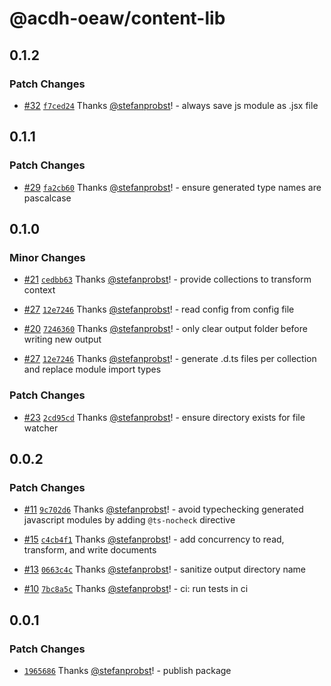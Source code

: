 # @acdh-oeaw/content-lib

## 0.1.2

### Patch Changes

- [#32](https://github.com/acdh-oeaw/content-lib/pull/32)
  [`f7ced24`](https://github.com/acdh-oeaw/content-lib/commit/f7ced2401e37ff296806f4e345f56dc4a5fb95f6)
  Thanks [@stefanprobst](https://github.com/stefanprobst)! - always save js module as .jsx file

## 0.1.1

### Patch Changes

- [#29](https://github.com/acdh-oeaw/content-lib/pull/29)
  [`fa2cb60`](https://github.com/acdh-oeaw/content-lib/commit/fa2cb60256e481f2643234d5dc86a6034a7f616f)
  Thanks [@stefanprobst](https://github.com/stefanprobst)! - ensure generated type names are
  pascalcase

## 0.1.0

### Minor Changes

- [#21](https://github.com/acdh-oeaw/content-lib/pull/21)
  [`cedbb63`](https://github.com/acdh-oeaw/content-lib/commit/cedbb63b926e00c5d8bc5acec97f1da2a293927c)
  Thanks [@stefanprobst](https://github.com/stefanprobst)! - provide collections to transform
  context

- [#27](https://github.com/acdh-oeaw/content-lib/pull/27)
  [`12e7246`](https://github.com/acdh-oeaw/content-lib/commit/12e7246fbb070f784a67bf4329c63b0aeb2ac0ef)
  Thanks [@stefanprobst](https://github.com/stefanprobst)! - read config from config file

- [#20](https://github.com/acdh-oeaw/content-lib/pull/20)
  [`7246360`](https://github.com/acdh-oeaw/content-lib/commit/7246360c43cef65977d99422ec4b69ef1dcfd0a1)
  Thanks [@stefanprobst](https://github.com/stefanprobst)! - only clear output folder before writing
  new output

- [#27](https://github.com/acdh-oeaw/content-lib/pull/27)
  [`12e7246`](https://github.com/acdh-oeaw/content-lib/commit/12e7246fbb070f784a67bf4329c63b0aeb2ac0ef)
  Thanks [@stefanprobst](https://github.com/stefanprobst)! - generate .d.ts files per collection and
  replace module import types

### Patch Changes

- [#23](https://github.com/acdh-oeaw/content-lib/pull/23)
  [`2cd95cd`](https://github.com/acdh-oeaw/content-lib/commit/2cd95cd3abba1cd9adc04fbe2e04dce6617bda23)
  Thanks [@stefanprobst](https://github.com/stefanprobst)! - ensure directory exists for file
  watcher

## 0.0.2

### Patch Changes

- [#11](https://github.com/acdh-oeaw/content-lib/pull/11)
  [`9c702d6`](https://github.com/acdh-oeaw/content-lib/commit/9c702d671cb8de356e91a6c9951d0dcacb6c0315)
  Thanks [@stefanprobst](https://github.com/stefanprobst)! - avoid typechecking generated javascript
  modules by adding `@ts-nocheck` directive

- [#15](https://github.com/acdh-oeaw/content-lib/pull/15)
  [`c4cb4f1`](https://github.com/acdh-oeaw/content-lib/commit/c4cb4f1ceebe5b435039d18951ee3992298dffd2)
  Thanks [@stefanprobst](https://github.com/stefanprobst)! - add concurrency to read, transform, and
  write documents

- [#13](https://github.com/acdh-oeaw/content-lib/pull/13)
  [`0663c4c`](https://github.com/acdh-oeaw/content-lib/commit/0663c4c78002dc005b813dd5b4a8aa875d47bd0c)
  Thanks [@stefanprobst](https://github.com/stefanprobst)! - sanitize output directory name

- [#10](https://github.com/acdh-oeaw/content-lib/pull/10)
  [`7bc8a5c`](https://github.com/acdh-oeaw/content-lib/commit/7bc8a5c6ff88d07db6ce87aa4d9449f2d2b5b5c3)
  Thanks [@stefanprobst](https://github.com/stefanprobst)! - ci: run tests in ci

## 0.0.1

### Patch Changes

- [`1965686`](https://github.com/acdh-oeaw/content-lib/commit/19656868e6d951d288eb883e4fd0294ce3aafbfb)
  Thanks [@stefanprobst](https://github.com/stefanprobst)! - publish package
